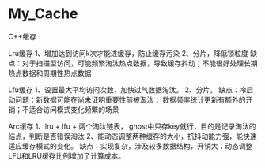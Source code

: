 # My_Cache
C++缓存

Lru缓存
1、增加达到访问k次才能进缓存，防止缓存污染
2、分片，降低锁粒度
缺点：对于扫描型访问，可能频繁淘汰热点数据，导致缓存抖动；不能很好处理长期热点数据和周期性热点数据

Lfu缓存
1、设置最大平均访问次数，加快过气数据淘汰。
2、分片。
缺点：冷启动问题：新数据可能在尚未证明重要性前被淘汰； 数据频率统计更新有额外的开销；不适合访问模式变化频繁的场景

Arc缓存
1、lru + lfu + 两个淘汰链表， ghost中只存key就行，目的是记录淘汰的结点，判断是否错误淘汰
2、能动态调整两种缓存的大小，抗抖动能力强，能快速适应缓存模式的变化。
缺点：实现复杂，涉及较多数据结构，开销大；动态调整LFU和LRU缓存比例增加了计算成本。
